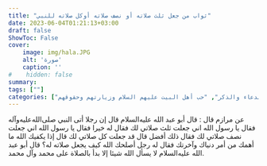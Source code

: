 ```yaml
---
title: "ثواب من جعل ثلث صلاته أو نصف صلاته أوكل صلاته للنبي"
date: 2023-06-04T01:21:13+03:00
draft: false
ShowToc: False
cover:
    image: img/hala.JPG
    alt: 'صورة'
    caption: ''
#    hidden: false
summary: 
tags: [""]
categories: ["الدعاء والذكر", "حب أهل البيت عليهم السلام وزيارتهم وحقوقهم"]
---
```

عن مرازم
قال : قال أبو عبد الله عليه‌السلام قال إن رجلا أتى النبي صلى‌الله‌عليه‌وآله فقال يا رسول الله
اني جعلت ثلث صلاتي لك فقال له خيرا فقال يا رسول الله اني جعلت
نصف صلاتي لك فقال ذلك أفضل قال قد جعلت كل صلاتي لك قال
إذا يكفيك الله ما أهمك من أمر دنياك وآخرتك فقال له رجل أصلحك
الله كيف يجعل صلاته له؟ قال أبو عبد الله عليه‌السلام لا يسأل الله شيئا إلا بدأ
بالصلاة على محمد وآل محمد.

